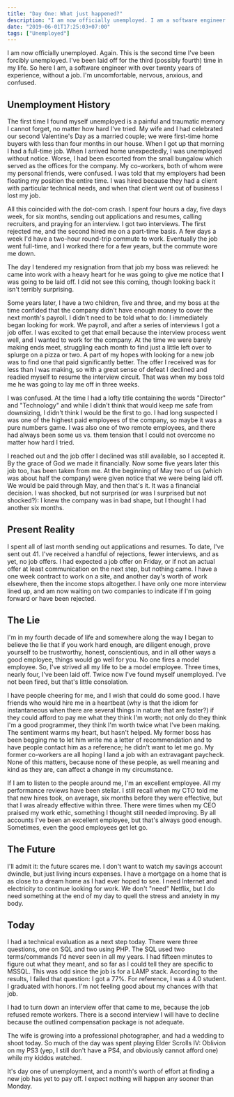 ```yaml
---
title: "Day One: What just happened?"
description: "I am now officially unemployed. I am a software engineer with over 20 years of experience, without a job. I'm uncomfortable, nervous, anxious, and confused."
date: "2019-06-01T17:25:03+07:00"
tags: ["Unemployed"]
---
```


I am now officially unemployed. Again. This is the second time I've been forcibly unemployed. I've been laid off for the third (possibly fourth) time in my life. So here I am, a software engineer with over twenty years of experience, without a job. I'm uncomfortable, nervous, anxious, and confused.

## Unemployment History
The first time I found myself unemployed is a painful and traumatic memory I cannot forget, no matter how hard I've tried. My wife and I had celebrated our second Valentine's Day as a married couple; we were first-time home buyers with less than four months in our house. When I got up that morning I had a full-time job. When I arrived home unexpectedly, I was unemployed without notice. Worse, I had been escorted from the small bungalow which served as the offices for the company. My co-workers, both of whom were my personal friends, were confused. I was told that my employers had been floating my position the entire time. I was hired because they had a client with particular technical needs, and when that client went out of business I lost my job.

All this coincided with the dot-com crash. I spent four hours a day, five days week, for six months, sending out applications and resumes, calling recruiters, and praying for an interview. I got two interviews. The first rejected me, and the second hired me on a part-time basis. A few days a week I'd have a two-hour round-trip commute to work. Eventually the job went full-time, and I worked there for a few years, but the commute wore me down.

The day I tendered my resignation from that job my boss was relieved: he came into work with a heavy heart for he was going to give me notice that I was going to be laid off. I did not see this coming, though looking back it isn't terribly surprising.

Some years later, I have a two children, five and three, and my boss at the time confided that the company didn't have enough money to cover the next month's payroll.  I didn't need to be told what to do: I immediately began looking for work. We payroll, and after a series of interviews I got a job offer. I was excited to get that email because the interview process went well, and I wanted to work for the company. At the time we were barely making ends meet, struggling each month to find just a little left over to splurge on a pizza or two. A part of my hopes with looking for a new job was to find one that paid significantly better. The offer I received was for less than I was making, so with a great sense of defeat I declined and readied myself to resume the interview circuit. That was when my boss told me he was going to lay me off in three weeks.

I was confused. At the time I had a lofty title containing the words "Director" and "Technology" and while I didn't think that would keep me safe from downsizing, I didn't think I would be the first to go. I had long suspected I was one of the highest paid employees of the company, so maybe it was a pure numbers game. I was also one of two remote employees, and there had always been some us vs. them tension that I could not overcome no matter how hard I tried.

I reached out and the job offer I declined was still available, so I accepted it. By the grace of God we made it financially. Now some five years later this job too, has been taken from me. At the beginning of May two of us (which was about half the company) were given notice that we were being laid off. We would be paid through May, and then that's it. It was a financial decision. I was shocked, but not surprised (or was I surprised but not shocked?): I knew the company was in bad shape, but I thought I had another six months.

## Present Reality
I spent all of last month sending out applications and resumes. To date, I've sent out 41. I've received a handful of rejections, fewer interviews, and as yet, no job offers. I had expected a job offer on Friday, or if not an actual offer at least communication on the next step, but nothing came. I have a one week contract to work on a site, and another day's worth of work elsewhere, then the income stops altogether. I have only one more interview lined up, and am now waiting on two companies to indicate if I'm going forward or have been rejected.

## The Lie
I'm in my fourth decade of life and somewhere along the way I began to believe the lie that if you work hard enough, are diligent enough, prove yourself to be trustworthy, honest, conscientious, and in all other ways a good employee, things would go well for you. No one fires a model employee. So, I've strived all my life to be a model employee. Three times, nearly four, I've been laid off. Twice now I've found myself unemployed. I've not been fired, but that's little consolation.

I have people cheering for me, and I wish that could do some good. I have friends who would hire me in a heartbeat (why is that the idiom for instantaneous when there are several things in nature that are faster?) if they could afford to pay me what they think I'm worth; not only do they think I'm a good programmer, they think I'm worth twice what I've been making. The sentiment warms my heart, but hasn't helped. My former boss has been begging me to let him write me a letter of recommendation and to have people contact him as a reference; he didn't want to let me go. My former co-workers are all hoping I land a job with an extravagant paycheck. None of this matters, because none of these people, as well meaning and kind as they are, can affect a change in my circumstance.

If I am to listen to the people around me, I'm an excellent employee. All my performance reviews have been stellar. I still recall when my CTO told me that new hires took, on average, six months before they were effective, but that I was already effective within three. There were times when my CEO praised my work ethic, something I thought still needed improving. By all accounts I've been an excellent employee, but that's always good enough. Sometimes, even the good employees get let go.

## The Future
I'll admit it: the future scares me. I don't want to watch my savings account dwindle, but just living incurs expenses. I have a mortgage on a home that is as close to a dream home as I had ever hoped to see. I need Internet and electricity to continue looking for work. We don't "need" Netflix, but I do need something at the end of my day to quell the stress and anxiety in my body.

## Today
I had a technical evaluation as a next step today. There were three questions, one on SQL and two using PHP. The SQL used two terms/commands I'd never seen in all my years. I had fifteen minutes to figure out what they meant, and so far as I could tell they are specific to MSSQL. This was odd since the job is for a LAMP stack. According to the results, I failed that question: I got a 77%. For reference, I was a 4.0 student. I graduated with honors. I'm not feeling good about my chances with that job.

I had to turn down an interview offer that came to me, because the job refused remote workers. There is a second interview I will have to decline because the outlined compensation package is not adequate.

The wife is growing into a professional photographer, and had a wedding to shoot today. So much of the day was spent playing Elder Scrolls IV: Oblivion on my PS3 (yep, I still don't have a PS4, and obviously cannot afford one) while my kiddos watched.

It's day one of unemployment, and a month's worth of effort at finding a new job has yet to pay off. I expect nothing will happen any sooner than Monday.